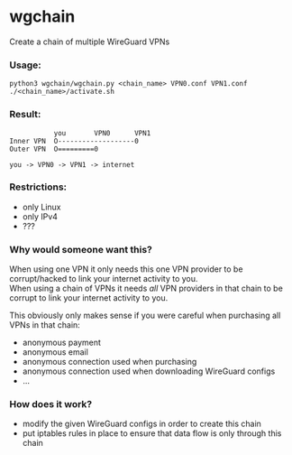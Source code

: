 # wgchain
Create a chain of multiple WireGuard VPNs


### Usage:
    python3 wgchain/wgchain.py <chain_name> VPN0.conf VPN1.conf
    ./<chain_name>/activate.sh

### Result:
               you       VPN0      VPN1
    Inner VPN  O-------------------0
    Outer VPN  O=========0

    you -> VPN0 -> VPN1 -> internet

### Restrictions:
- only Linux
- only IPv4
- ???

### Why would someone want this?
When using one VPN it only needs this one VPN provider to be corrupt/hacked to link your internet activity to you.  
When using a chain of VPNs it needs _all_ VPN providers in that chain to be corrupt to link your internet activity to you.

This obviously only makes sense if you were careful when purchasing all VPNs in that chain:
- anonymous payment
- anonymous email
- anonymous connection used when purchasing
- anonymous connection used when downloading WireGuard configs
- ...

### How does it work?
- modify the given WireGuard configs in order to create this chain
- put iptables rules in place to ensure that data flow is only through this chain
